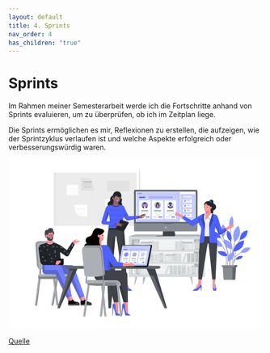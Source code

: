 ```yaml
---
layout: default
title: 4. Sprints
nav_order: 4
has_children: "true"
---
```


# Sprints

Im Rahmen meiner Semesterarbeit werde ich die Fortschritte anhand von Sprints evaluieren, um zu überprüfen, ob ich im Zeitplan liege.

Die Sprints ermöglichen es mir, Reflexionen zu erstellen, die aufzeigen, wie der Sprintzyklus verlaufen ist und welche Aspekte erfolgreich oder verbesserungswürdig waren.


![Sprint Review](../../ressources/images/sprint-review.png)

[Quelle](../Quellverzeichnis/index.md#sprint-review)

